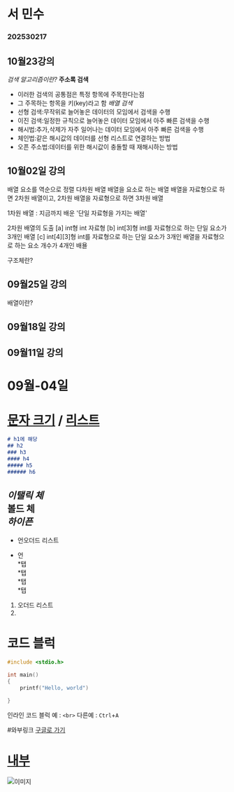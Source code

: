 # 서 민수
### 202530217

## 10월23강의
*검색 알고리즘이란?* 
**주소록 검색**
- 이러한 검색의 공통점은 특정 항목에 주목한다는점
- 그 주목하는 항목을 키(key)라고 함
*배열 검색*
- 선형 검색:무작위로 늘어놓은 데이터의 모임에서 검색을 수행
- 이진 검색:일정한 규칙으로 늘어놓은 데이터 모임에서 아주 빠른 검색을 수행
- 해시법:추가,삭제가 자주 일어나는 데이터 모임에서 아주 빠른 검색을 수행
- 체인법:같은 해시값의 데이터를 선형 리스트로 연결하는 방법
- 오픈 주소법:데이터를 위한 해시값이 충돌할 때 재해시하는 방법
## 10월02일 강의
배열 요소를 역순으로 정렬
다차원 배열
배열을 요소로 하는 배열
배열을 자료형으로 하면 2차원 배열이고, 2차원 배열을 자료형으로 하면 3차원 배열

1차원 배열 : 지금까지 배운 '단일 자료형을 가지는 배열'

2차원 배열의 도출
[a] int형 int 자료형
[b] int[3]형 int를 자료형으로 하는 단일 요소가 3개인 배열
[c] int[4][3]형 int를 자료형으로 하는 단일 요소가 3개인 배열을 자료형으로 하는 요소 개수가 4개인 배욜

구조체란?
## 09월25일 강의
배열이란?

## 09월18일 강의


## 09월11일 강의


# 09월-04일



# [문자 크기](#h1에-해당) / [리스트](#리스트)

```md
# h1에 해당
## h2
### h3
#### h4
##### h5
###### h6
```


*이탤릭 체*  
**볼드 체**  
***하이픈***  
---
* 언오더드 리스트
- 언  
    *탭  
    *탭  
        *탭  
        *탭

1. 오더드 리스트
2. 

# 코드 블럭

```c
#include <stdio.h>

int main()
{
    printf("Hello, world")

}
```
인라인 코드 블럭 예 : `<br>` 다른예 : `Ctrl`+`A`

#와부링크
[구글로 가기](https://google.com "구글 링크")
# [내부](#)

![이미지](/1.jpg "이미지 삽입")